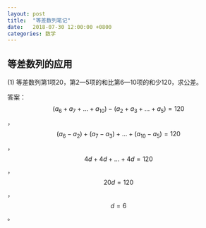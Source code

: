 ```yaml
---
layout: post
title:  "等差数列笔记"
date:   2018-07-30 12:00:00 +0800
categories: 数学
---
```


## 等差数列的应用

(1) 等差数列第1项20，第2—5项的和比第6—10项的和少120，求公差。

答案：$$(a_6+a_7+...+a_{10})-(a_2+a_3+...+a_5)=120$$，$$(a_6-a_2)+(a_7-a_3)+...+(a_{10}-a_5)=120$$，$$4d+4d+...+4d=120$$，$$20d=120$$，$$d=6$$。
